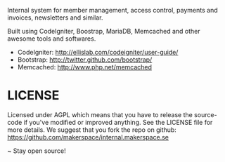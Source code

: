 Internal system for member management, access control, payments and invoices, newsletters and similar.

Built using CodeIgniter, Boostrap, MariaDB, Memcached and other awesome tools and softwares.

* CodeIgniter: http://ellislab.com/codeigniter/user-guide/
* Bootstrap: http://twitter.github.com/bootstrap/
* Memcached: http://www.php.net/memcached

LICENSE
=======
Licensed under AGPL which means that you have to release the source-code if you've modified or improved anything. See the LICENSE file for more details.
We suggest that you fork the repo on github: https://github.com/makerspace/internal.makerspace.se

~ Stay open source!
